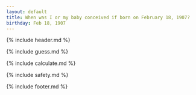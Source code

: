 ```yaml
---
layout: default
title: When was I or my baby conceived if born on February 18, 1907?
birthday: Feb 18, 1907
---
```


{% include header.md %}

{% include guess.md %}

{% include calculate.md %}

{% include safety.md %}

{% include footer.md %}



